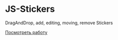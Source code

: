 # JS-Stickers

DragAndDrop, add, editing, moving, remove Stickers

[Посмотреть работу](https://draganddrop-stickers.netlify.com/)
